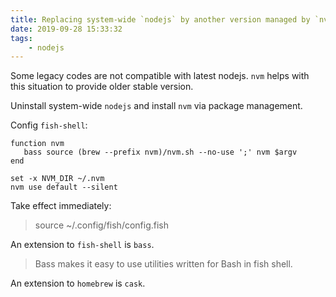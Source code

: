 ```yaml
---
title: Replacing system-wide `nodejs` by another version managed by `nvm`
date: 2019-09-28 15:33:32
tags:
    - nodejs
---
```


Some legacy codes are not compatible with latest nodejs.  `nvm` helps with this situation to provide older stable version.

Uninstall system-wide `nodejs` and install `nvm` via package management.

Config `fish-shell`:

```
function nvm
   bass source (brew --prefix nvm)/nvm.sh --no-use ';' nvm $argv
end

set -x NVM_DIR ~/.nvm
nvm use default --silent
```

Take effect immediately: 
> source ~/.config/fish/config.fish

An extension to `fish-shell` is `bass`.
> Bass makes it easy to use utilities written for Bash in fish shell.

An extension to `homebrew` is `cask`.